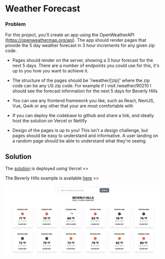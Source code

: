 # Weather Forecast

### Problem

For this project, you'll create an app using the OpenWeatherAPI (https://openweathermap.org/api). The app should render pages that provide the 5 day weather forecast in 3 hour increments for any given zip code.

* Pages should render on the server, showing a 3 hour forecast for the next 5 days. There are a number of endpoints you could use for this, it's up to you how you want to achieve it.

* The structure of the pages should be '/weather/[zip]' where the zip code can be any US zip code. 
For example if I visit /weather/90210 I should see the forecast information for the next 5 days for Beverly Hills

* You can use any frontend framework you like, such as React, NextJS, Vue, Qwik or any other that your are most comfortable with

* If you can deploy the codebase to github and share a link, and ideally host the solution on Vercel or Netlify

* Design of the pages is up to you! This isn't a design challenge, but pages should be easy to understand and informative. A user landing on a random page should be able to understand what they're seeing.

## Solution

The [solution](https://weather-forecast-three-iota.vercel.app/) is deployed using Vercel >>

The Beverly Hills example is available [here](https://weather-forecast-three-iota.vercel.app/weather/90210) >>

![Screenshot of Beverly Hills example](./src/assets/demo.png)
